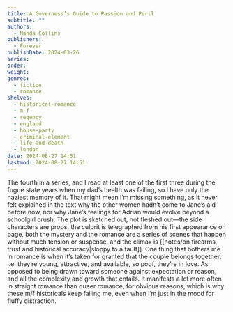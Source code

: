 ```yaml
---
title: A Governess’s Guide to Passion and Peril
subtitle: ""
authors:
  - Manda Collins
publishers:
  - Forever
publishDate: 2024-03-26
series: 
order: 
weight: 
genres:
  - fiction
  - romance
shelves:
  - historical-romance
  - m-f
  - regency
  - england
  - house-party
  - criminal-element
  - life-and-death
  - london
date: 2024-08-27 14:51
lastmod: 2024-08-27 14:51
---
```

The fourth in a series, and I read at least one of the first three during the fugue state years when my dad’s health was failing, so I have only the haziest memory of it. That might mean I’m missing something, as it never felt explained in the text why the other women hadn’t come to Jane’s aid before now, nor why Jane’s feelings for Adrian would evolve beyond a schoolgirl crush. The plot is sketched out, not fleshed out—the side characters are props, the culprit is telegraphed from his first appearance on page, both the mystery and the romance are a series of scenes that happen without much tension or suspense, and the climax is [[notes/on firearms, trust and historical accuracy|sloppy to a fault]]. One thing that bothers me in romance is when it’s taken for granted that the couple belongs together: i.e. they’re young, attractive, and available, so poof, they’re in love. As opposed to being drawn toward someone against expectation or reason, and all the complexity and growth that entails. It manifests a lot more often in straight romance than queer romance, for obvious reasons, which is why these m/f historicals keep failing me, even when I’m just in the mood for fluffy distraction.